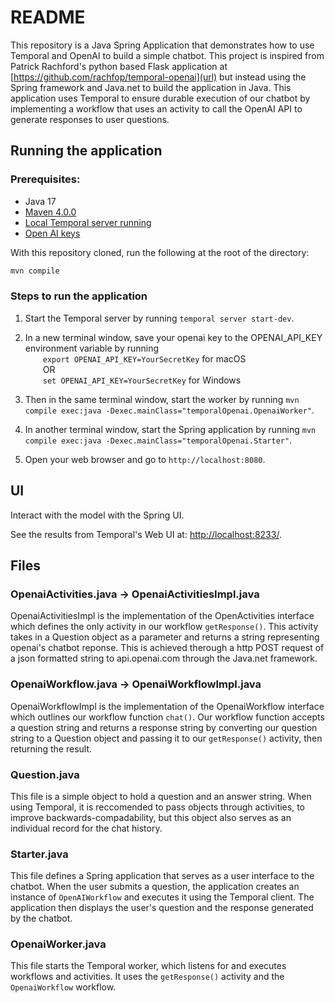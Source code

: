 # README

This repository is a Java Spring Application that demonstrates how to use Temporal and OpenAI to build a simple chatbot. 
This project is inspired from Patrick Rachford's python based Flask application at [https://github.com/rachfop/temporal-openai](url) but instead using the Spring framework and Java.net to build the application in Java.
This application uses Temporal to ensure durable execution of our chatbot by implementing a workflow that uses an activity to call the OpenAI API to generate responses to user questions.

## Running the application

### Prerequisites:

- Java 17
- [Maven 4.0.0](https://maven.apache.org/download.cgi)
- [Local Temporal server running](https://docs.temporal.io/application-development/foundations#run-a-development-cluster)
- [Open AI keys](https://platform.openai.com/account/api-keys)

With this repository cloned, run the following at the root of the directory:

```Bash
mvn compile
```

### Steps to run the application
1. Start the Temporal server by running `temporal server start-dev`.  

2. In a new terminal window, save your openai key to the OPENAI_API_KEY environment variable by running  
&emsp;&emsp;`export OPENAI_API_KEY=YourSecretKey` for macOS  
&emsp;&emsp;OR  
&emsp;&emsp;`set OPENAI_API_KEY=YourSecretKey` for Windows  

3. Then in the same terminal window, start the worker by running `mvn compile exec:java -Dexec.mainClass="temporalOpenai.OpenaiWorker"`.  
   
4. In another terminal window, start the Spring application by running `mvn compile exec:java -Dexec.mainClass="temporalOpenai.Starter"`.  
   
5. Open your web browser and go to `http://localhost:8080`.  

## UI

Interact with the model with the Spring UI.


See the results from Temporal's Web UI at: <http://localhost:8233/>.  

## Files

### OpenaiActivities.java  ->  OpenaiActivitiesImpl.java

OpenaiActivitiesImpl is the implementation of the OpenActivities interface which defines the only activity in our workflow `getResponse()`.
This activity takes in a Question object as a parameter and returns a string representing openai's chatbot reponse.
This is achieved therough a http POST request of a json formatted string to api.openai.com through the Java.net framework.

### OpenaiWorkflow.java  ->  OpenaiWorkflowImpl.java

OpenaiWorkflowImpl is the implementation of the OpenaiWorkflow interface which outlines our workflow function `chat()`. 
Our workflow function accepts a question string and returns a response string by converting our question string to a Question object and passing it to our `getResponse()` activity, then returning the result. 

### Question.java

This file is a simple object to hold a question and an answer string. When using Temporal, it is reccomended to pass objects through activities, to improve backwards-compadability,
but this object also serves as an individual record for the chat history.

### Starter.java

This file defines a Spring application that serves as a user interface to the chatbot.
When the user submits a question, the application creates an instance of `OpenAIWorkflow` and executes it using the Temporal client.
The application then displays the user's question and the response generated by the chatbot.

### OpenaiWorker.java

This file starts the Temporal worker, which listens for and executes workflows and activities. It uses the `getResponse()` activity and the `OpenaiWorkflow` workflow.
